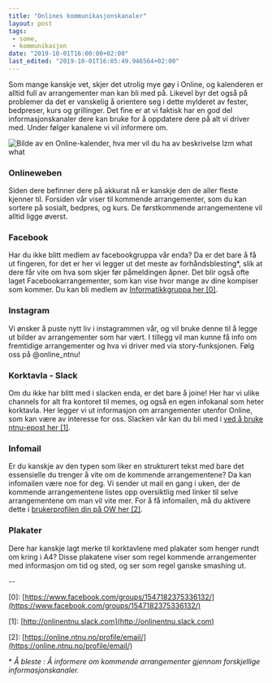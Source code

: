 ```yaml
---
title: "Onlines kommunikasjonskanaler"
layout: post
tags: 
 - some,
 - kommunikasjon
date: "2019-10-01T16:00:00+02:00"
last_edited: "2019-10-01T16:05:49.946564+02:00"
---
```

Som mange kanskje vet, skjer det utrolig mye gøy i Online, og kalenderen er alltid full av arrangementer man kan bli med på. Likevel byr det også på problemer da det er vanskelig å orientere seg i dette mylderet av fester, bedpreser, kurs og grillinger. Det fine er at vi faktisk har en god del informasjonskanaler dere kan bruke for å oppdatere dere på alt vi driver med. Under følger kanalene vi vil informere om.

![Bilde av en Online-kalender, hva mer vil du ha av beskrivelse lzm what what](https://online.ntnu.no/media/images/responsive/d29e02d6-0b5e-4e33-894a-4dbc30637090.png)

### Onlineweben

Siden dere befinner dere på akkurat nå er kanskje den de aller fleste kjenner til. Forsiden vår viser til kommende arrangementer, som du kan sortere på sosialt, bedpres, og kurs. De førstkommende arrangementene vil alltid ligge øverst.

### Facebook

Har du ikke blitt medlem av facebookgruppa vår enda? Da er det bare å få ut fingeren, for det er her vi legger ut det meste av forhåndsblesting*, slik at dere får vite om hva som skjer før påmeldingen åpner. Det blir også ofte laget Facebookarrangementer, som kan vise hvor mange av dine kompiser som kommer. Du kan bli medlem av [Informatikkgruppa her [0]](https://www.facebook.com/groups/1547182375336132/).

### Instagram

Vi ønsker å puste nytt liv i instagrammen vår, og vil bruke denne til å legge ut bilder av arrangementer som har vært. I tillegg vil man kunne få info om fremtidige arrangementer og hva vi driver med via story-funksjonen. Følg oss på @online_ntnu!

### Korktavla - Slack

Om du ikke har blitt med i slacken enda, er det bare å joine! Her har vi ulike channels for alt fra kontoret til memes, og også en egen infokanal som heter korktavla. Her legger vi ut informasjon om arrangementer utenfor Online, som kan være av interesse for oss. Slacken vår kan du bli med i [ved å bruke ntnu-epost her [1]](http://onlinentnu.slack.com).

### Infomail

Er du kanskje av den typen som liker en strukturert tekst med bare det essensielle du trenger å vite om de kommende arrangementene? Da kan infomailen være noe for deg. Vi sender ut mail en gang i uken, der de kommende arrangementene listes opp oversiktlig med linker til selve arrangementene om man vil vite mer. For å få infomailen, må du aktivere dette i [brukerprofilen din på OW her [2]](https://online.ntnu.no/profile/email/).

### Plakater

Dere har kanskje lagt merke til korktavlene med plakater som henger rundt om kring i A4? Disse plakatene viser som regel kommende arrangementer med informasjon om tid og sted, og ser som regel ganske smashing ut.

--

\[0]: [https://www.facebook.com/groups/1547182375336132/](https://www.facebook.com/groups/1547182375336132/)

\[1]: [http://onlinentnu.slack.com](http://onlinentnu.slack.com)

\[2]: [https://online.ntnu.no/profile/email/](https://online.ntnu.no/profile/email/)

\* *Å bleste : Å informere om kommende arrangementer gjennom forskjellige informasjonskanaler.*
